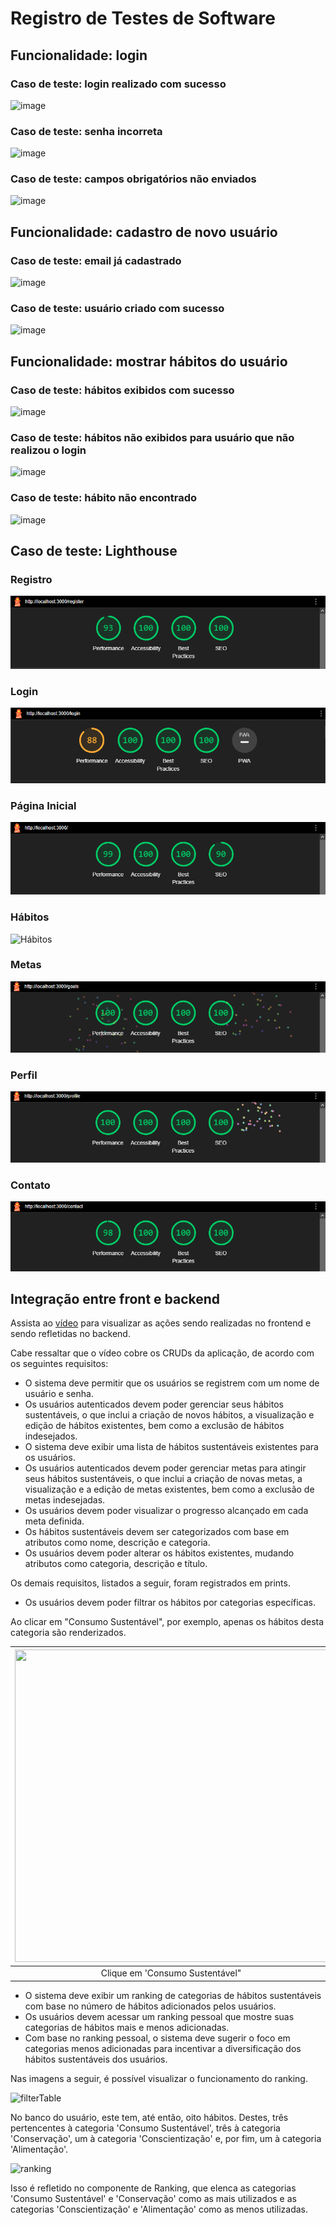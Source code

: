 # Registro de Testes de Software

## Funcionalidade: login

### Caso de teste: login realizado com sucesso

![image](https://github.com/ICEI-PUC-Minas-PMV-ADS/pmv-ads-2023-2-e4-proj-infra-t6-green-habits/assets/103083123/52eb8e54-d90d-495f-9a7f-8ce4c0db5469)

### Caso de teste: senha incorreta

![image](https://github.com/ICEI-PUC-Minas-PMV-ADS/pmv-ads-2023-2-e4-proj-infra-t6-green-habits/assets/103083123/ea98a13d-65e2-4af9-95a7-041261b33e5c)

### Caso de teste: campos obrigatórios não enviados

![image](https://github.com/ICEI-PUC-Minas-PMV-ADS/pmv-ads-2023-2-e4-proj-infra-t6-green-habits/assets/103083123/e2e960f7-c011-4202-a266-86f3e0e8f991)

## Funcionalidade: cadastro de novo usuário

### Caso de teste: email já cadastrado

![image](https://github.com/ICEI-PUC-Minas-PMV-ADS/pmv-ads-2023-2-e4-proj-infra-t6-green-habits/assets/103083123/dc97f310-b99c-4bf3-be93-a7cd582c1e4e)

### Caso de teste: usuário criado com sucesso

![image](https://github.com/ICEI-PUC-Minas-PMV-ADS/pmv-ads-2023-2-e4-proj-infra-t6-green-habits/assets/103083123/70f9e3f9-9c14-4a48-b00d-4b70665fcc2b)

## Funcionalidade: mostrar hábitos do usuário

### Caso de teste: hábitos exibidos com sucesso

![image](https://github.com/ICEI-PUC-Minas-PMV-ADS/pmv-ads-2023-2-e4-proj-infra-t6-green-habits/assets/103083123/37807942-d38f-4c26-b0a5-53ae9c096f92)

### Caso de teste: hábitos não exibidos para usuário que não realizou o login

![image](https://github.com/ICEI-PUC-Minas-PMV-ADS/pmv-ads-2023-2-e4-proj-infra-t6-green-habits/assets/103083123/edf8f5a8-c188-4ec9-9895-cf7cf33f977c)

### Caso de teste: hábito não encontrado

![image](https://github.com/ICEI-PUC-Minas-PMV-ADS/pmv-ads-2023-2-e4-proj-infra-t6-green-habits/assets/103083123/963ca931-f417-430b-80c0-36196550dde5)

## Caso de teste: Lighthouse

### Registro

![Registro](https://github.com/ICEI-PUC-Minas-PMV-ADS/pmv-ads-2023-2-e4-proj-infra-t6-green-habits/blob/main/docs/img/Tela%20Registro.png)

### Login

![Login](https://github.com/ICEI-PUC-Minas-PMV-ADS/pmv-ads-2023-2-e4-proj-infra-t6-green-habits/blob/main/docs/img/Tela%20Login.png)

### Página Inicial

![Página Inicial](https://github.com/ICEI-PUC-Minas-PMV-ADS/pmv-ads-2023-2-e4-proj-infra-t6-green-habits/blob/main/docs/img/Tela%20Inicial.png)

### Hábitos

![Hábitos](https://github.com/ICEI-PUC-Minas-PMV-ADS/pmv-ads-2023-2-e4-proj-infra-t6-green-habits/blob/main/docs/img/Tela%20H%C3%A1bitos.png)

### Metas

![Metas](https://github.com/ICEI-PUC-Minas-PMV-ADS/pmv-ads-2023-2-e4-proj-infra-t6-green-habits/blob/main/docs/img/Tela%20Meta.png)

### Perfil

![Perfil](https://github.com/ICEI-PUC-Minas-PMV-ADS/pmv-ads-2023-2-e4-proj-infra-t6-green-habits/blob/main/docs/img/Tela%20Perfil.png)

### Contato

![Contato](https://github.com/ICEI-PUC-Minas-PMV-ADS/pmv-ads-2023-2-e4-proj-infra-t6-green-habits/blob/main/docs/img/Tela%20Contato.png)


## Integração entre front e backend

Assista ao [vídeo](https://youtu.be/FYxm795AmrE) para visualizar as ações sendo realizadas no frontend e sendo refletidas no backend.

Cabe ressaltar que o vídeo cobre os CRUDs da aplicação, de acordo com os seguintes requisitos:

- O sistema deve permitir que os usuários se registrem com um nome de usuário e senha.
- Os usuários autenticados devem poder gerenciar seus hábitos sustentáveis, o que inclui a criação de novos hábitos, a visualização e edição de hábitos existentes, bem como a exclusão de hábitos indesejados.
- O sistema deve exibir uma lista de hábitos sustentáveis existentes para os usuários.
- Os usuários autenticados devem poder gerenciar metas para atingir seus hábitos sustentáveis, o que inclui a criação de novas metas, a visualização e a edição de metas existentes, bem como a exclusão de metas indesejadas.
- Os usuários devem poder visualizar o progresso alcançado em cada meta definida.
- Os hábitos sustentáveis devem ser categorizados com base em atributos como nome, descrição e categoria.
- Os usuários devem poder alterar os hábitos existentes, mudando atributos como categoria, descrição e título.


Os demais requisitos, listados a seguir, foram registrados em prints.

- Os usuários devem poder filtrar os hábitos por categorias específicas.
  
Ao clicar em "Consumo Sustentável", por exemplo, apenas os hábitos desta categoria são renderizados.


| <img src="https://github.com/ICEI-PUC-Minas-PMV-ADS/pmv-ads-2023-2-e4-proj-infra-t6-green-habits/assets/81396458/11ad3c21-1ff4-46a6-a2d9-a0bddfaca313" width="500" height="500"> | <img src="https://github.com/ICEI-PUC-Minas-PMV-ADS/pmv-ads-2023-2-e4-proj-infra-t6-green-habits/assets/81396458/54e1e3cb-0524-4a06-b800-9b92144db440" width="500" height="500"> |
|:--:|:--:|
| Clique em 'Consumo Sustentável" | Renderização de hábitos da categoria clicada |


- O sistema deve exibir um ranking de categorias de hábitos sustentáveis com base no número de hábitos adicionados pelos usuários.
- Os usuários devem acessar um ranking pessoal que mostre suas categorias de hábitos mais e menos adicionadas.
- Com base no ranking pessoal, o sistema deve sugerir o foco em categorias menos adicionadas para incentivar a diversificação dos hábitos sustentáveis dos usuários.

Nas imagens a seguir, é possível visualizar o funcionamento do ranking. 

![filterTable](https://github.com/ICEI-PUC-Minas-PMV-ADS/pmv-ads-2023-2-e4-proj-infra-t6-green-habits/assets/81396458/e2494dde-7c51-4a37-99d8-2d917a983219)


No banco do usuário, este tem, até então, oito hábitos. Destes, três pertencentes à categoria 'Consumo Sustentável', três à categoria 'Conservação', um à categoria 'Conscientização' e, por fim, um à categoria 'Alimentação'. 


![ranking](https://github.com/ICEI-PUC-Minas-PMV-ADS/pmv-ads-2023-2-e4-proj-infra-t6-green-habits/assets/81396458/2fd7a90a-5ddd-4bd2-88b3-27fe028e16e8)

Isso é refletido no componente de Ranking, que elenca as categorias 'Consumo Sustentável' e 'Conservação' como as mais utilizados e as categorias 'Conscientização' e 'Alimentação' como as menos utilizadas.

